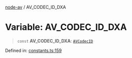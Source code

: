 [node-av](../globals.md) / AV\_CODEC\_ID\_DXA

# Variable: AV\_CODEC\_ID\_DXA

> `const` **AV\_CODEC\_ID\_DXA**: [`AVCodecID`](../type-aliases/AVCodecID.md)

Defined in: [constants.ts:159](https://github.com/seydx/av/blob/f8631fc881b394300b1479f511d55cf1c370a87f/src/constants/constants.ts#L159)
